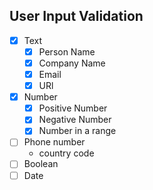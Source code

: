## User Input Validation
* [x] Text
  - [x] Person Name
  - [x] Company Name
  - [x] Email
  - [x] URl
* [x] Number
  - [x] Positive Number
  - [x] Negative Number
  - [x] Number in a range
* [ ] Phone number
  - country code
* [ ] Boolean 
* [ ] Date